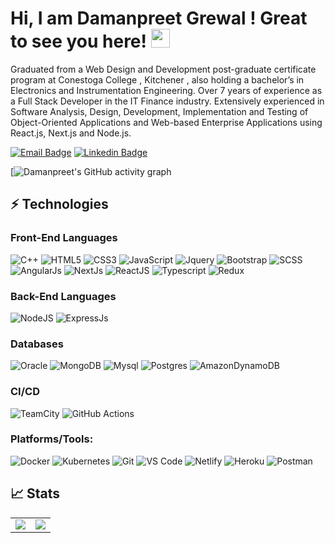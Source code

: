 # Hi, I am Damanpreet Grewal ! Great to see you here! <img src="https://raw.githubusercontent.com/thepranaygupta/thepranaygupta/main/src/wave.gif" width="30px">


Graduated from a Web Design and Development post-graduate certificate program at Conestoga College , Kitchener , also holding a bachelor’s in Electronics and Instrumentation Engineering. Over 7 years of experience as a Full Stack Developer in the IT Finance industry. Extensively experienced in Software Analysis, Design, Development, Implementation and Testing of Object-Oriented Applications and Web-based Enterprise Applications using React.js, Next.js and Node.js.

[![Email Badge](https://img.shields.io/badge/-Email-c14438?style=flat-square&logo=Gmail&logoColor=white&link=mailto:damanpreetsinghgrewal92@gmail.com)](mailto:damanpreetsinghgrewal92@gmail.com)
[![Linkedin Badge](https://img.shields.io/badge/-LinkedIn-blue?style=flat-square&logo=Linkedin&logoColor=white&link=https://www.linkedin.com/in/damanpreetgrewal/)](https://www.linkedin.com/in/damanpreetgrewal/)

[![Damanpreet's GitHub activity graph](https://github-profile-summary-cards.vercel.app/api/cards/profile-details?username=damanpreetgrewal&theme=dracula)


## ⚡ Technologies

### Front-End Languages 

![C++](https://img.shields.io/badge/c++-%2300599C.svg?style=for-the-badge&logo=c%2B%2B&logoColor=white)
![HTML5](https://img.shields.io/badge/html5-%23E34F26.svg?style=for-the-badge&logo=html5&logoColor=white)
![CSS3](https://img.shields.io/badge/css3-%231572B6.svg?style=for-the-badge&logo=css3&logoColor=white)
![JavaScript](https://img.shields.io/badge/javascript-%23323330.svg?style=for-the-badge&logo=javascript&logoColor=%23F7DF1E)
![Jquery](https://img.shields.io/badge/jquery-%23323330.svg?style=for-the-badge)
![Bootstrap](https://img.shields.io/badge/bootstrap-%23563D7C.svg?style=for-the-badge&logo=bootstrap&logoColor=white)
![SCSS](https://img.shields.io/badge/SCSS-%23323330.svg?style=for-the-badge)
![AngularJs](https://img.shields.io/badge/AngularJs-%23323330.svg?style=for-the-badge)
![NextJs](https://img.shields.io/badge/NextJs-%23323330.svg?style=for-the-badge)
![ReactJS](https://shields.io/badge/react-black?logo=react&style=for-the-badge%22)
![Typescript](https://shields.io/badge/TypeScript-3178C6?logo=TypeScript&logoColor=FFF&style=flat-square)
![Redux](https://camo.githubusercontent.com/3a2650b6854cb790e3af41a1cefa87df32efc07aad12d0c0f128a7fbc5998ac3/68747470733a2f2f696d672e736869656c64732e696f2f7374617469632f76313f7374796c653d666f722d7468652d6261646765266d6573736167653d526564757826636f6c6f723d373634414243266c6f676f3d5265647578266c6f676f436f6c6f723d464646464646266c6162656c3d)

### Back-End Languages

![NodeJS](https://img.shields.io/badge/node.js-6DA55F?style=for-the-badge&logo=node.js&logoColor=white)
![ExpressJs](https://img.shields.io/badge/expressjs-%23092E20.svg?style=for-the-badge&logo=express.js&logoColor=white)


### Databases

![Oracle](https://img.shields.io/badge/oracle-%23563D7C.svg?style=for-the-badge&logo=oracle&logoColor=white)
![MongoDB](https://img.shields.io/badge/MongoDB-%234ea94b.svg?style=for-the-badge&logo=mongodb&logoColor=white)
![Mysql](https://img.shields.io/badge/mysql-6DA55F?style=for-the-badge&logo=mysql&logoColor=white)
![Postgres](https://img.shields.io/badge/postgres-%23316192.svg?style=for-the-badge&logo=postgresql&logoColor=white)
![AmazonDynamoDB](https://img.shields.io/badge/Amazon%20DynamoDB-4053D6?style=for-the-badge&logo=Amazon%20DynamoDB&logoColor=white)



### CI/CD

![TeamCity](https://img.shields.io/badge/teamcity-000000.svg?style=for-the-badge&logo=teamcity&logoColor=white)
![GitHub Actions](https://img.shields.io/badge/github%20actions-%232671E5.svg?style=for-the-badge&logo=githubactions&logoColor=white)


### Platforms/Tools:

![Docker](https://camo.githubusercontent.com/4ec342876a40b53ffc6230a41196528690f9f42b1098fd354df46c649720b4c6/68747470733a2f2f696d672e736869656c64732e696f2f7374617469632f76313f7374796c653d666f722d7468652d6261646765266d6573736167653d446f636b657226636f6c6f723d323439364544266c6f676f3d446f636b6572266c6f676f436f6c6f723d464646464646266c6162656c3d)
![Kubernetes](https://camo.githubusercontent.com/61406e0657482c3aef4b1bd17a20fe71231f648a7926cfe7e5597d56da525b0c/68747470733a2f2f696d672e736869656c64732e696f2f7374617469632f76313f7374796c653d666f722d7468652d6261646765266d6573736167653d4b756265726e6574657326636f6c6f723d333236434535266c6f676f3d4b756265726e65746573266c6f676f436f6c6f723d464646464646266c6162656c3d)
![Git](https://img.shields.io/badge/-Git-black?style=flat-square&logo=git)
![VS Code](https://img.shields.io/badge/-VS%20Code-007ACC?style=flat-square&logo=visual-studio-code)
![Netlify](https://img.shields.io/badge/-Netlify-%2300C7B7?style=flat-square&logo=netlify&logoColor=ffffff)
![Heroku](https://img.shields.io/badge/Heroku%20-%23430098.svg?style=flat-square&logo=heroku&logoColor=white)
![Postman](https://img.shields.io/badge/Postman-FF6C37?logo=postman&logoColor=white)

## 📈 Stats

<table>
<tr>
<td>
<img src="https://github-readme-stats.vercel.app/api?username=damanpreetgrewal&include_all_commits=true&count_private=true&show_icons=true&line_height=20&theme=tokyonight"/>
<td><img src="https://github-readme-stats.vercel.app/api/top-langs?username=damanpreetgrewal&show_icons=true&locale=en&layout=compact&theme=tokyonight" />
</td>
</tr>
</table>


